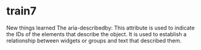 # train7


New things learned
The aria-describedby: This attribute is used to indicate the IDs of the elements that describe the object. It is used to establish a relationship between widgets or groups and text that described them.